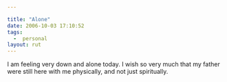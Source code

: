 ```yaml
---

title: "Alone"
date: 2006-10-03 17:10:52
tags:
  -  personal
layout: rut
---
```


I am feeling very down and alone today.  I wish so very much that my father were still here with me physically, and not just spiritually. 

